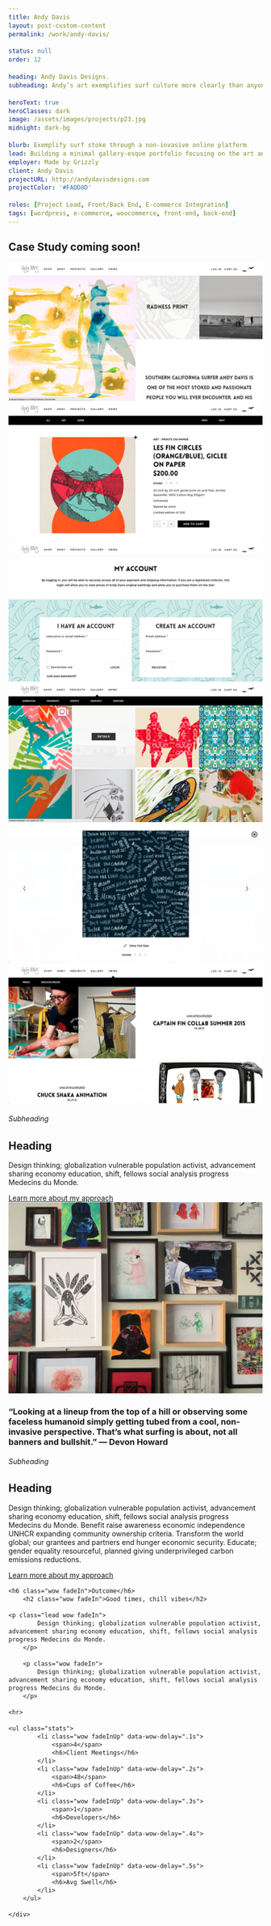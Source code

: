 ```yaml
---
title: Andy Davis
layout: post-custom-content
permalink: /work/andy-davis/

status: null
order: 12

heading: Andy Davis Designs.
subheading: Andy’s art exemplifies surf culture more clearly than anyone else’s.<br> That’s what surfing is about, not all banners and bullshit.

heroText: true
heroClasses: dark
image: /assets/images/projects/p23.jpg
midnight: dark-bg

blurb: Exemplify surf stoke through a non-invasive online platform
lead: Building a minimal gallery-esque portfolio focusing on the art and surf culture that resonate with Andy Davis' life, while integrating a simple &amp; lightweight e-commerce solution.
employer: Made by Grizzly
client: Andy Davis
projectURL: http://andydavisdesigns.com
projectColor: '#FADD8D'

roles: [Project Lead, Front/Back End, E-commerce Integration]
tags: [wordpress, e-commerce, woocommerce, front-end, back-end]
---
```


<section style="background-color: {{ page.projectColor }};">
  <div class="container">
    <h2 class="text-align-center wow fadeInDown" data-wow-delay=".1s">Case Study coming soon!</h2>
  </div>
</section>

<!--
<section class="grey-bg" data-midnight="dark-bg">
  <div class="container">

		<h2 class="text-align-center wow fadeInDown" data-wow-delay=".1s">Three Distinct Challenges</h2>

		<ul>
			<li class="columns-3 wow fadeInUp" data-wow-delay=".2s">
				<h6>Challenge 1</h6>
				<p>
					Design thinking; globalization vulnerable population activist, advancement sharing economy education, shift, fellows social analysis progress Medecins du Monde. Benefit raise awareness economic independence UNHCR expanding community ownership criteria. Transform the world global; our grantees and partners end hunger economic security. Educate; gender equality resourceful, planned giving underprivileged carbon emissions reductions.
				</p>
			</li>
			<li class="columns-3 wow fadeInUp" data-wow-delay=".4s">
				<h6>Challenge 1</h6>
				<p>
					Design thinking; globalization vulnerable population activist, advancement sharing economy education, shift, fellows social analysis progress Medecins du Monde. Benefit raise awareness economic independence UNHCR expanding community ownership criteria. Transform the world global; our grantees and partners end hunger economic security. Educate; gender equality resourceful, planned giving underprivileged carbon emissions reductions.
				</p>
			</li>
			<li class="columns-3 wow fadeInUp" data-wow-delay=".6s">
				<h6>Challenge 1</h6>
				<p>
					Design thinking; globalization vulnerable population activist, advancement sharing economy education, shift, fellows social analysis progress Medecins du Monde. Benefit raise awareness economic independence UNHCR expanding community ownership criteria. Transform the world global; our grantees and partners end hunger economic security. Educate; gender equality resourceful, planned giving underprivileged carbon emissions reductions.
				</p>
			</li>
		</ul>

  </div>
</section>
-->

<section class="text-align-center">
	<div class="container">
		<img src="/assets/images/projects/andydavis/home.png" alt="" class="wow fadeIn">
		<img src="/assets/images/projects/andydavis/shop.png" alt="" class="wow fadeIn">
		<img src="/assets/images/projects/andydavis/account.png" alt="" class="wow fadeIn">
		<img src="/assets/images/projects/andydavis/grid.png" alt="" class="wow fadeIn">
		<img src="/assets/images/projects/andydavis/gallery.png" alt="" class="wow fadeIn">
		<img src="/assets/images/projects/andydavis/news.png" alt="" class="wow fadeIn">
	</div>
</section>

<section class="dark text-align-center post-content" data-midnight="dark-bg">
  <div class="container">
    <h6 class="wow fadeInDown" data-wow-delay=".1s">Subheading</h6>
    <h2 class="wow fadeInDown" data-wow-delay=".2s">Heading</h2>
    <p class="wow fadeInDown" data-wow-delay=".6s">
      Design thinking; globalization vulnerable population activist, advancement sharing economy education, shift, fellows social analysis progress Medecins du Monde.
    </p>
    <a href="javascript:;" class="btn wow fadeInUp" data-wow-delay=".7s">Learn more about my approach</a>
  </div>
</section>

<section class="no-padding split-content">
  <div class="row no-gutter">
    <div class="columns-50 wow fadeIn">
      <img src="/assets/images/projects/andydavis/wall-grid.jpg" alt="">
    </div>
    <div class="columns-50 valign">
      <div class="content wow fadeIn">
        <h3>
          <!-- “He does a lot with what appears to be very little — mostly just lines. But really, that’s the hardest thing, like hitting one perfect sustained guitar note to create a mood, instead of jamming out three dozen notes, which basically says nothing except, ‘Look at me and how fast I’m playing.'” - Matt Warshaw. -->
          “Looking at a lineup from the top of a hill or observing some faceless humanoid simply getting tubed from a cool, non-invasive perspective. That’s what surfing is about, not all banners and bullshit.” — Devon Howard
        </h3>
      </div>
    </div>
  </div>
</section>

<section class="valign theme-bg text-align-center post-content full-height" style="background-color: {{ page.projectColor }};">
  <div class="container">
    <h6 class="wow fadeInDown" data-wow-delay=".2s">Subheading</h6>
    <h2 class="wow fadeInDown" data-wow-delay=".4s">Heading</h2>
    <p class="wow fadeIn" data-wow-delay=".8s">
      Design thinking; globalization vulnerable population activist, advancement sharing economy education, shift, fellows social analysis progress Medecins du Monde. Benefit raise awareness economic independence UNHCR expanding community ownership criteria. Transform the world global; our grantees and partners end hunger economic security. Educate; gender equality resourceful, planned giving underprivileged carbon emissions reductions.
    </p>
    <a href="javascript:;" class="btn wow fadeInUp" data-wow-delay=".8s">Learn more about my approach</a>
  </div>
</section>

<section class="dark padding-medium wow fadeIn bg-repeat-x" data-midnight="dark-bg" style="background-image: url(/assets/images/projects/andydavis/andy-floor-split.jpg);"></section>

<section class="post-content no-padding-bottom">
	<div class="container">

    <h6 class="wow fadeIn">Outcome</h6>
		<h2 class="wow fadeIn">Good times, chill vibes</h2>

    <p class="lead wow fadeIn">
			Design thinking; globalization vulnerable population activist, advancement sharing economy education, shift, fellows social analysis progress Medecins du Monde.
		</p>

		<p class="wow fadeIn">
			Design thinking; globalization vulnerable population activist, advancement sharing economy education, shift, fellows social analysis progress Medecins du Monde.
		</p>

    <hr>

    <ul class="stats">
			<li class="wow fadeInUp" data-wow-delay=".1s">
				<span>4</span>
				<h6>Client Meetings</h6>
			</li>
			<li class="wow fadeInUp" data-wow-delay=".2s">
				<span>48</span>
				<h6>Cups of Coffee</h6>
			</li>
			<li class="wow fadeInUp" data-wow-delay=".3s">
				<span>1</span>
				<h6>Developers</h6>
			</li>
			<li class="wow fadeInUp" data-wow-delay=".4s">
				<span>2</span>
				<h6>Designers</h6>
			</li>
			<li class="wow fadeInUp" data-wow-delay=".5s">
				<span>5ft</span>
				<h6>Avg Swell</h6>
			</li>
		</ul>

	</div>
</section>
